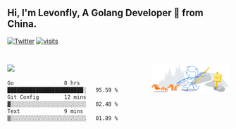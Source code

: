 ## Hi, I'm Levonfly, A Golang Developer 🚀 from China.

[![Twitter](https://img.shields.io/badge/-levonfly-1ca0f1?style=flat&logo=twitter&logoColor=white)](https://twitter.com/levonfly)
[![visits](https://visitor.vercel.app/page/unix2dos?color=light-green)](https://github.com/unix2dos/)

&nbsp;  

<!-- - ✍️ [Blogger](https://www.liuvv.com)-->


<!-- Any image aligned to the right. Beware the width  -->
<img width="35%" align="right" alt="Github" src="https://raw.githubusercontent.com/unix2dos/unix2dos/08cd7a97e8450f397a40f5635002b700353e3324/git-header.svg" />




![](https://github-readme-stats.vercel.app/api?username=unix2dos)







<!--START_SECTION:waka-->
```text
Go                8 hrs           ████████████████████████░   95.59 % 
Git Config        12 mins         ▓░░░░░░░░░░░░░░░░░░░░░░░░   02.40 % 
Text              9 mins          ▒░░░░░░░░░░░░░░░░░░░░░░░░   01.89 % 
```
<!--END_SECTION:waka-->
